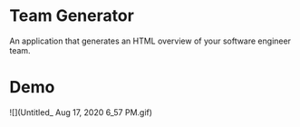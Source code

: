 # Team Generator
An application that generates an HTML overview of your software engineer team. 

# Demo
![](Untitled_ Aug 17, 2020 6_57 PM.gif)
